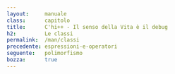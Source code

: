```yaml
---
layout:     manuale
class:      capitolo
title:      C'hi++ - Il senso della Vita è il debug
h2:         Le classi
permalink:  /man/classi
precedente: espressioni-e-operatori
seguente:   polimorfismo
bozza:      true
---
```


<blockquote class="motto">
</blockquote>
